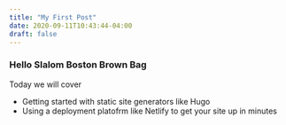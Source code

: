 ```yaml
---
title: "My First Post"
date: 2020-09-11T10:43:44-04:00
draft: false
---
```


### Hello Slalom Boston Brown Bag

Today we will cover

* Getting started with static site generators like Hugo
* Using a deployment platofrm like Netlify to get your site up in minutes

